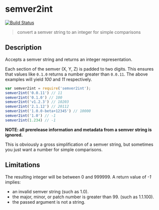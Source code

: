 # semver2int

[![Build Status](https://travis-ci.org/elidupuis/semver2int.svg?branch=master)](https://travis-ci.org/elidupuis/semver2int)

> convert a semver string to an integer for simple comparisons

## Description
Accepts a semver string and returns an integer representation.

Each section of the semver (X, Y, Z) is padded to two digits. This ensures that values like `0.1.0` returns a number greater than `0.0.11`.
The above examples will yield *100* and *11* respectively.

```js
var semver2int = require('semver2int');
semver2int('0.0.11') // 11
semver2int('0.1.0') // 100
semver2int('v1.2.3') // 10203
semver2int('2.1.12') // 20112
semver2int('1.0.0-beta+12345') // 10000
semver2int('1.0') // -1
semver2int(1.234) // -1
```

**NOTE: all prerelease information and metadata from a semver string is ignored.**

This is obviously a gross simplification of a semver string, but sometimes you just want a number for simple comparisons. 
 
## Limitations
The resulting integer will be between 0 and 999999. A return value of *-1* implies:

- an invalid semver string (such as 1.0).
- the major, minor, or patch number is greater than 99. (such as 1.1.100).
- the passed argument is not a string.
